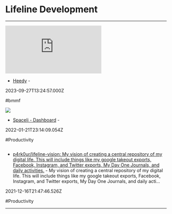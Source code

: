 # Lifeline Development

---

![](https://rdl.ink/render/https%3A%2F%2Fheedy.org%2Findex.html)

- [Heedy](https://heedy.org/index.html) - 

2023-09-27T13:24:57.000Z

#bmmf

![](https://rdl.ink/render/https%3A%2F%2Fapp.spaceli.io%2Fdashboard%2Fall)

- [Spaceli - Dashboard](https://app.spaceli.io/dashboard/all) - 

2022-01-21T23:14:09.054Z

#Productivity

![]()

- [p4rk0ur/lifeline-vision: My vision of creating a central repository of my digital life. This will include things like my google takeout exports, Facebook, Instagram, and Twitter exports, My Day One Journals, and daily activities.](https://github.com/p4rk0ur/lifeline-vision) - My vision of creating a central repository of my digital life. This will include things like my google takeout exports, Facebook, Instagram, and Twitter exports, My Day One Journals, and daily acti...

2021-12-16T21:47:46.526Z

#Productivity

---

